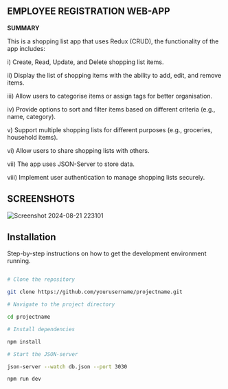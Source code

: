 ## EMPLOYEE REGISTRATION WEB-APP

**SUMMARY**

This is a shopping list app that uses Redux (CRUD), the functionality of the app includes:

i) Create, Read, Update, and Delete shopping list items.

ii) Display the list of shopping items with the ability to add, edit, and remove items.

iii) Allow users to categorise items or assign tags for better organisation.

iv) Provide options to sort and filter items based on different criteria (e.g., name, category).

v) Support multiple shopping lists for different purposes (e.g., groceries, household items).

vi) Allow users to share shopping lists with others.

vii) The app uses JSON-Server to store data.

viii) Implement user authentication to manage shopping lists securely.



## SCREENSHOTS

![Screenshot 2024-08-21 223101](https://github.com/user-attachments/assets/08fb5277-4318-46a5-8f38-7df67e19d955)


## Installation 

Step-by-step instructions on how to get the development environment running.

```bash

# Clone the repository

git clone https://github.com/yourusername/projectname.git

# Navigate to the project directory

cd projectname

# Install dependencies

npm install

# Start the JSON-server

json-server --watch db.json --port 3030

npm run dev

